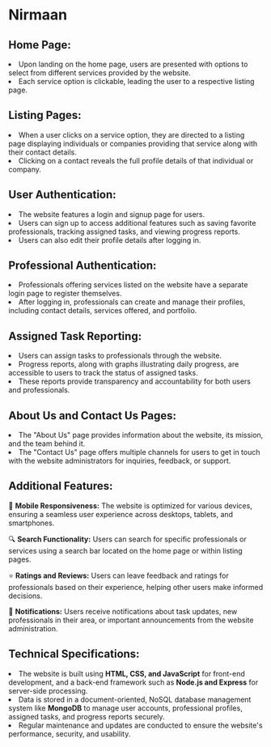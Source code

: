 # Nirmaan

## Home Page:

<li> Upon landing on the home page, users are presented with options to select from different services provided by the website.
<li> Each service option is clickable, leading the user to a respective listing page.

## Listing Pages:

<li> When a user clicks on a service option, they are directed to a listing page displaying individuals or companies providing that service along with their contact details.
<li> Clicking on a contact reveals the full profile details of that individual or company.

## User Authentication:

<li> The website features a login and signup page for users.
<li> Users can sign up to access additional features such as saving favorite professionals, tracking assigned tasks, and viewing progress reports.
<li> Users can also edit their profile details after logging in.

## Professional Authentication:

<li> Professionals offering services listed on the website have a separate login page to register themselves.
<li> After logging in, professionals can create and manage their profiles, including contact details, services offered, and portfolio.

## Assigned Task Reporting:

<li> Users can assign tasks to professionals through the website.
<li> Progress reports, along with graphs illustrating daily progress, are accessible to users to track the status of assigned tasks.
<li> These reports provide transparency and accountability for both users and professionals.

## About Us and Contact Us Pages:

<li> The "About Us" page provides information about the website, its mission, and the team behind it.
<li> The "Contact Us" page offers multiple channels for users to get in touch with the website administrators for inquiries, feedback, or support.

## Additional Features:

📱 **Mobile Responsiveness:** The website is optimized for various devices, ensuring a seamless user experience across desktops, tablets, and smartphones.

🔍 **Search Functionality:** Users can search for specific professionals or services using a search bar located on the home page or within listing pages.

⭐ **Ratings and Reviews:** Users can leave feedback and ratings for professionals based on their experience, helping other users make informed decisions.

🔔 **Notifications:** Users receive notifications about task updates, new professionals in their area, or important announcements from the website administration.

## Technical Specifications:

<li> The website is built using <b>HTML, CSS, and JavaScript</b> for front-end development, and a back-end framework such as <b>Node.js and Express</b> for server-side processing.
  
<li> Data is stored in a document-oriented, NoSQL database management system like <b>MongoDB</b> to manage user accounts, professional profiles, assigned tasks, and progress reports securely.
  
<li> Regular maintenance and updates are conducted to ensure the website's performance, security, and usability.
